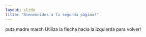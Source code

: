 ```yaml
---
layout: slide
title: "Bienvenidos a la segunda página!"
---
```

puta madre march
Utiliza la flecha hacia la izquierda para volver!
